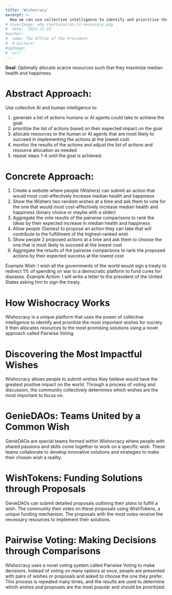 ```yaml
---
title: 'Wishocracy'
excerpt: >-
  How we can use collective intelligence to identify and prioritize the most important wishes for society and allocate resources to the most promising solutions.
# coverImage: why-reallocation-is-necessary.png
#  date: '2022-11-15'
#author:
#  name: The Office of the President
#  # picture: 
#ogImage:
#  url: 
---
```



**Goal**: Optimally allocate scarce resources such that they maximize median health and happiness. 

# Abstract Approach:
Use collective AI and human intelligence to:
1. generate a list of actions humans or AI agents could take to achieve the goal.
2. prioritize the list of actions based on their expected impact on the goal
3. allocate resources to the human or AI agents that are most likely to succeed in implementing the actions at the lowest cost.
4. monitor the results of the actions and adjust the list of actions and resource allocation as needed
5. repeat steps 1-4 until the goal is achieved.

# Concrete Approach:
1. Create a website where people (Wishers) can submit an action that would most cost-effectively increase median health and happiness
2. Show the Wishers two random wishes at a time and ask them to vote for the one that would most cost-effectively increase median health and happiness (binary choice or maybe with a slider)
3. Aggregate the vote results of the pairwise comparisons to rank the ideas by their expected increase in median health and happiness
4. Allow people (Genies) to propose an action they can take that will contribute to the fulfillment of the highest-ranked wish
5. Show people 2 proposed actions at a time and ask them to choose the one that is most likely to succeed at the lowest cost
6. Aggregate the results of the pairwise comparisons to rank the proposed actions by their expected success at the lowest cost

Example Wish: I wish all the governments of the world would sign a treaty
to redirect 1% of spending on war to a democratic platform to fund cures for diseases.
Example Action: I will write a letter to the president of the United States asking him to sign the treaty.


**How Wishocracy Works**
========================

Wishocracy is a unique platform that uses the power of collective intelligence to identify and prioritize the most important wishes for society. It then allocates resources to the most promising solutions using a novel approach called Pairwise Voting.

**Discovering the Most Impactful Wishes**
=========================================

Wishocracy allows people to submit wishes they believe would have the greatest positive impact on the world. Through a process of voting and discussion, the community collectively determines which wishes are the most important to focus on.

**GenieDAOs: Teams United by a Common Wish**
============================================

GenieDAOs are special teams formed within Wishocracy where people with shared passions and skills come together to work on a specific wish. These teams collaborate to develop innovative solutions and strategies to make their chosen wish a reality.

**WishTokens: Funding Solutions through Proposals**
===================================================

GenieDAOs can submit detailed proposals outlining their plans to fulfill a wish. The community then votes on these proposals using WishTokens, a unique funding mechanism. The proposals with the most votes receive the necessary resources to implement their solutions.

**Pairwise Voting: Making Decisions through Comparisons**
========================================================

Wishocracy uses a novel voting system called Pairwise Voting to make decisions. Instead of voting on many options at once, people are presented with pairs of wishes or proposals and asked to choose the one they prefer. This process is repeated many times, and the results are used to determine which wishes and proposals are the most popular and should be prioritized.